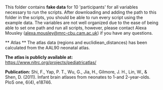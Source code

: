 This folder contains **fake data** for 10 'participants' for all variables necessary to run the scripts. 
After downloading and adding the path to this folder in the scripts, you should  be able to run every script using the example data. 
The variables are not well organized due to the ease of being able to set one path and run all scripts, however, please contact 
Alexa Mousley (alexa.mousley@mrc-cbu.cam.ac.uk) if you have any questions. 

** Atlas **
The atlas data (regions and euclidiean_distances) has been calculated from the AAL90 neonatal atlas.

**The atlas is publicly available at:**
https://www.nitrc.org/projects/pediatricatlas/

**Publication:**
Shi, F., Yap, P. T., Wu, G., Jia, H., Gilmore, J. H., Lin, W., & Shen, D. (2011). Infant brain atlases from neonates to 1-and 2-year-olds. PloS one, 6(4), e18746.
